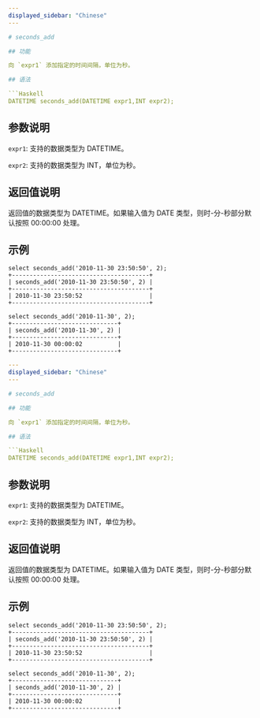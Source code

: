 ```yaml
---
displayed_sidebar: "Chinese"
---

# seconds_add

## 功能

向 `expr1` 添加指定的时间间隔，单位为秒。

## 语法

```Haskell
DATETIME seconds_add(DATETIME expr1,INT expr2);
```

## 参数说明

`expr1`: 支持的数据类型为 DATETIME。

`expr2`: 支持的数据类型为 INT，单位为秒。

## 返回值说明

返回值的数据类型为 DATETIME。如果输入值为 DATE 类型，则时-分-秒部分默认按照 00:00:00 处理。

## 示例

```Plain Text
select seconds_add('2010-11-30 23:50:50', 2);
+---------------------------------------+
| seconds_add('2010-11-30 23:50:50', 2) |
+---------------------------------------+
| 2010-11-30 23:50:52                   |
+---------------------------------------+

select seconds_add('2010-11-30', 2);
+------------------------------+
| seconds_add('2010-11-30', 2) |
+------------------------------+
| 2010-11-30 00:00:02          |
+------------------------------+
```
```yaml
---
displayed_sidebar: "Chinese"
---

# seconds_add

## 功能

向 `expr1` 添加指定的时间间隔，单位为秒。

## 语法

```Haskell
DATETIME seconds_add(DATETIME expr1,INT expr2);
```

## 参数说明

`expr1`: 支持的数据类型为 DATETIME。

`expr2`: 支持的数据类型为 INT，单位为秒。

## 返回值说明

返回值的数据类型为 DATETIME。如果输入值为 DATE 类型，则时-分-秒部分默认按照 00:00:00 处理。

## 示例

```Plain Text
select seconds_add('2010-11-30 23:50:50', 2);
+---------------------------------------+
| seconds_add('2010-11-30 23:50:50', 2) |
+---------------------------------------+
| 2010-11-30 23:50:52                   |
+---------------------------------------+

select seconds_add('2010-11-30', 2);
+------------------------------+
| seconds_add('2010-11-30', 2) |
+------------------------------+
| 2010-11-30 00:00:02          |
+------------------------------+
```